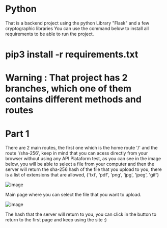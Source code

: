 # Python
That is a backend project using the python Library "Flask" and a few cryptographic libraries
You can use the command below to install all requirements to be able to run the project.
# pip3 install -r requirements.txt

# Warning : That project has 2 branches, which one of them contains different methods and routes

# Part 1

There are 2 main routes, the first one which is the home route '/' and the route '/sha-256', keep in mind that you can acess directly from your browser without using any API Plataform test, as you can see in the image below, you will be able to select a file from your computer and then the server will return the sha-256 hash of the file that you upload to you, there is a list of extensions that are allowed, {'txt', 'pdf', 'png', 'jpg', 'jpeg', 'gif'}

![image](https://user-images.githubusercontent.com/64712028/148701161-59309102-c47e-4eaa-b6c2-c1244d7d8422.png)

Main page where you can select the file that you want to upload.

![image](https://user-images.githubusercontent.com/64712028/148701178-6d9e2e27-2441-48d0-b75e-06795705d1c2.png)

The hash that the server will return to you, you can click in the button to return to the first page and keep using the site :)

